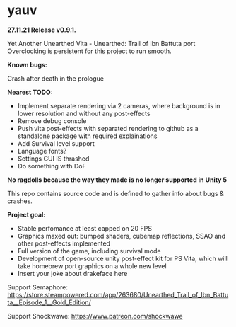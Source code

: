 # yauv

**27.11.21 Release v0.9.1.**

Yet Another Unearthed Vita - Unearthed: Trail of Ibn Battuta port
Overclocking is persistent for this project to run smooth.

**Known bugs:**

Crash after death in the prologue


**Nearest TODO:**

- Implement separate rendering via 2 cameras, where background is in lower resolution and without any post-effects
- Remove debug console
- Push vita post-effects with separated rendering to github as a standalone package with required explainations
- Add Survival level support
- Language fonts?
- Settings GUI IS thrashed
- Do something with DoF


**No ragdolls because the way they made is no longer supported in Unity 5**

This repo contains source code and is defined to gather info about bugs & crashes.

**Project goal:**
- Stable perfomance at least capped on 20 FPS
- Graphics maxed out: bumped shaders, cubemap reflections, SSAO and other post-effects implemented
- Full version of the game, including survival mode
- Development of open-source unity post-effect kit for PS Vita, which will take homebrew port graphics on a whole new level
- Insert your joke about drakeface here

Support Semaphore: https://store.steampowered.com/app/263680/Unearthed_Trail_of_Ibn_Battuta__Episode_1__Gold_Edition/

Support Shockwawe: https://www.patreon.com/shockwawe

